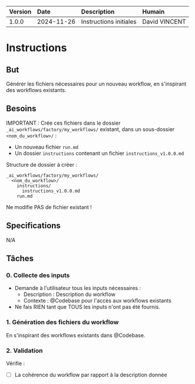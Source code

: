 | Version | Date | Description | Humain |
| :- | :- | :- | :- |
| 1.0.0 | 2024-11-26 | Instructions initiales | David VINCENT |

# Instructions

## But

Générer les fichiers nécessaires pour un nouveau workflow, en s'inspirant des workflows existants.

## Besoins

IMPORTANT : Crée ces fichiers dans le dossier `_ai_workflows/factory/my_workflows/` existant, dans un sous-dossier `<nom_du_workflow>/` :
- Un nouveau fichier `run.md`
- Un dossier `instructions` contenant un fichier `instructions_v1.0.0.md`

Structure de dossier à créer :
  ```
  _ai_workflows/factory/my_workflows/
    <nom_du_workflow>/
      instructions/
        instructions_v1.0.0.md
      run.md
  ```
Ne modifie PAS de fichier existant !

## Specifications

N/A

## Tâches

### 0. Collecte des inputs
- Demande à l'utilisateur tous les inputs nécessaires :
  * Description : Description du workflow
  * Contexte : @Codebase pour l'accès aux workflows existants
- Ne fais RIEN tant que TOUS les inputs n'ont pas été fournis.

### 1. Génération des fichiers du workflow
En s'inspirant des workflows existants dans @Codebase.

### 2. Validation
Vérifie :
- [ ] La cohérence du workflow par rapport à la description donnée
